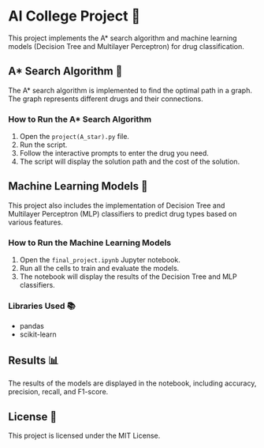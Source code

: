 # AI College Project 🚀

This project implements the A* search algorithm and machine learning models (Decision Tree and Multilayer Perceptron) for drug classification.

## A* Search Algorithm 🌟

The A* search algorithm is implemented to find the optimal path in a graph. The graph represents different drugs and their connections.

### How to Run the A* Search Algorithm

1. Open the `project(A_star).py` file.
2. Run the script.
3. Follow the interactive prompts to enter the drug you need.
4. The script will display the solution path and the cost of the solution.

## Machine Learning Models 🤖

This project also includes the implementation of Decision Tree and Multilayer Perceptron (MLP) classifiers to predict drug types based on various features.

### How to Run the Machine Learning Models

1. Open the `final_project.ipynb` Jupyter notebook.
2. Run all the cells to train and evaluate the models.
3. The notebook will display the results of the Decision Tree and MLP classifiers.

### Libraries Used 📚

- pandas
- scikit-learn

## Results 📊

The results of the models are displayed in the notebook, including accuracy, precision, recall, and F1-score.

## License 📄

This project is licensed under the MIT License.

